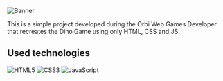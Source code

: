![Banner](https://res.cloudinary.com/dloadb2bx/image/upload/v1650845935/certificado1_lo1hb9.png)

This is a simple project developed during the Orbi Web Games Developer that recreates the Dino Game using only HTML, CSS and JS.

## Used technologies
![HTML5](https://img.shields.io/badge/html5-%23E34F26.svg?style=for-the-badge&logo=html5&logoColor=white) ![CSS3](https://img.shields.io/badge/css3-%231572B6.svg?style=for-the-badge&logo=css3&logoColor=white) ![JavaScript](https://img.shields.io/badge/javascript-%23323330.svg?style=for-the-badge&logo=javascript&logoColor=%23F7DF1E)

